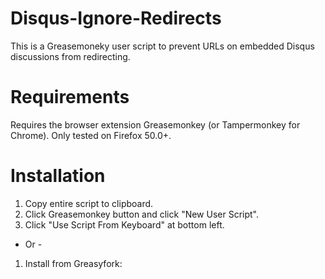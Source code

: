 # Disqus-Ignore-Redirects
This is a Greasemoneky user script to prevent URLs on embedded Disqus discussions from redirecting.

# Requirements
Requires the browser extension Greasemonkey (or Tampermonkey for Chrome). Only tested on Firefox 50.0+.

# Installation
1. Copy entire script to clipboard.
2. Click Greasemonkey button and click "New User Script".
3. Click "Use Script From Keyboard" at bottom left.

- Or -
1. Install from Greasyfork:  